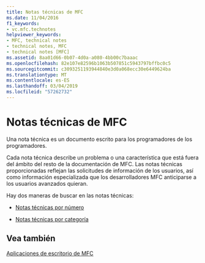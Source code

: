 ```yaml
---
title: Notas técnicas de MFC
ms.date: 11/04/2016
f1_keywords:
- vc.mfc.technotes
helpviewer_keywords:
- MFC, technical notes
- technical notes, MFC
- technical notes [MFC]
ms.assetid: 8aa01d66-0b07-4d0a-a080-4bb00c7baaac
ms.openlocfilehash: 82e107e82596b1063b507851c5943797bffbc0c5
ms.sourcegitcommit: c3093251193944840e3d0a068ecc30e6449624ba
ms.translationtype: MT
ms.contentlocale: es-ES
ms.lasthandoff: 03/04/2019
ms.locfileid: "57262732"
---
```

# <a name="mfc-technical-notes"></a>Notas técnicas de MFC

Una nota técnica es un documento escrito para los programadores de los programadores.

Cada nota técnica describe un problema o una característica que está fuera del ámbito del resto de la documentación de MFC. Las notas técnicas proporcionadas reflejan las solicitudes de información de los usuarios, así como información especializada que los desarrolladores MFC anticiparse a los usuarios avanzados quieran.

Hay dos maneras de buscar en las notas técnicas:

- [Notas técnicas por número](../mfc/technical-notes-by-number.md)

- [Notas técnicas por categoría](../mfc/technical-notes-by-category.md)

## <a name="see-also"></a>Vea también

[Aplicaciones de escritorio de MFC](../mfc/mfc-desktop-applications.md)
